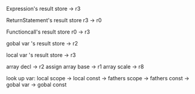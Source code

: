 

Expression's result store -> r3

ReturnStatement's result store r3 -> r0

Functioncall's result store r0 -> r3

gobal var 's result store -> r2

local var 's result store -> r3

array decl -> r2
assign array base -> r1
array scale -> r8


look up var:
local scope -> local const -> fathers scope -> fathers const -> gobal var -> gobal const